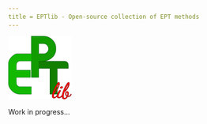 ```yaml
---
title = EPTlib - Open-source collection of EPT methods
---
```


![EPTlib logo](img/EPTlib_lib128.png)

Work in progress...
